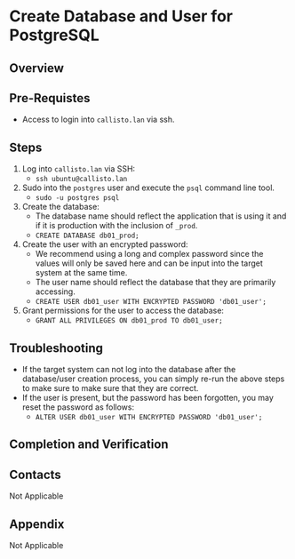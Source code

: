 # Create Database and User for PostgreSQL
## Overview

## Pre-Requistes
* Access to login into `callisto.lan` via ssh.

## Steps
1. Log into `callisto.lan` via SSH:
    * `ssh ubuntu@callisto.lan`
1. Sudo into the `postgres` user and execute the `psql` command line tool.
    * `sudo -u postgres psql`
1. Create the database:
    * The database name should reflect the application that is using it and if it is production with the inclusion of `_prod`.
    * `CREATE DATABASE db01_prod;`
1. Create the user with an encrypted password:
    * We recommend using a long and complex password since the values will only be saved here and can be input into the target system at the same time.
    * The user name should reflect the database that they are primarily accessing.
    * `CREATE USER db01_user WITH ENCRYPTED PASSWORD 'db01_user';`
1. Grant permissions for the user to access the database:
    * `GRANT ALL PRIVILEGES ON db01_prod TO db01_user;`

## Troubleshooting
* If the target system can not log into the database after the database/user creation process, you can simply re-run the above steps to make sure to make sure that they are correct.
* If the user is present, but the password has been forgotten, you may reset the password as follows:
    * `ALTER USER db01_user WITH ENCRYPTED PASSWORD 'db01_user';`

## Completion and Verification

## Contacts
Not Applicable

## Appendix
Not Applicable